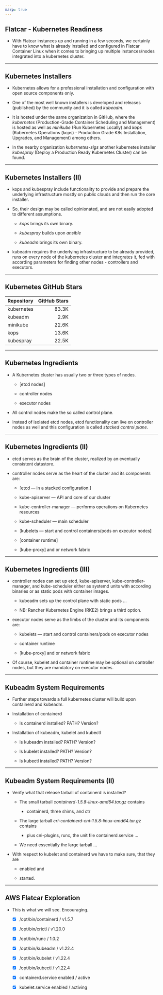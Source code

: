 ```yaml
---
marp: true
---
```


<!-- _class: invert -->

## Flatcar - Kubernetes Readiness

* With Flatcar instances up and running in a few seconds, we certainly have to
  know what is already installed and configured in Flatcar Container Linux when
  it comes to bringing up multiple instances/nodes integrated into a kubernetes
  cluster.

---

## Kubernetes Installers

* Kubernetes allows for a professional installation and configuration with open
  source components only.

* One of the most well known installers is developed and releases (published) by
  the community and it is called *kubeadm*.

* It is hosted under the same organization in GitHub, where the *kubernetes*
  (Production-Grade Container Scheduling and Management) is hosted as well as
  *minikube* (Run Kubernetes Locally) and *kops* (Kubernetes Operations (kops) -
  Production Grade K8s Installation, Upgrades, and Management) among others.

* In the nearby organization *kubernetes-sigs* another kubernetes installer
  *kubespray* (Deploy a Production Ready Kubernetes Cluster) can be found.

---

## Kubernetes Installers (II)

* kops and kubespray include functionality to provide and prepare the underlying
  infrastructure mostly on public clouds and then run the core installer.

* So, their design may be called opinionated, and are not easily adopted to
  different assumptions.

  * *kops* brings its own binary.

  * *kubespray* builds upon *ansible*

  * *kubeadm* brings its own binary.

* kubeadm requires the underlying infrastructure to be already provided, runs on
  every node of the kubernetes cluster and integrates it, fed with according
  parameters for finding other nodes - controllers and executors.

---

## Kubernetes GitHub Stars

| Repository | GitHub Stars |
|:-----------|-------------:|
| kubernetes |        83.3K |
| kubeadm    |         2.9K | 
| minikube   |        22.6K |
| kops       |        13.6K |
| kubespray  |        22.5K |

---

<!-- _class: invert -->

## Kubernetes Ingredients

* A Kubernetes cluster has usually two or three types of nodes.

  * [etcd nodes]

  * controller nodes

  * executor nodes

* All control nodes make the so called control plane.

* Instead of isolated etcd nodes, etcd functionality can live on controller
  nodes as well and this configuration is called *stacked control plane*.

---

<!-- _class: invert -->

## Kubernetes Ingredients (II)

* etcd serves as the brain of the cluster, realized by an eventually consistent
  datastore.

* controller nodes serve as the heart of the cluster and its components are:

  * [etcd — in a stacked configuration.]

  * kube-apiserver — API and core of our cluster

  * kube-controller-manager — performs operations on Kubernetes resources

  * kube-scheduler — main scheduler

  * [kubelets — start and control containers/pods on executor nodes]

  * [container runtime]

  * [kube-proxy] and or network fabric 

---

<!-- _class: invert -->

## Kubernetes Ingredients (III)

* controller nodes can set up etcd, kube-apiserver, kube-controller-manager, and
  kube-scheduler either as systemd units with according binaries or as static
  pods with container images.

  * kubeadm sets up the control plane with static pods ...

  * NB: Rancher Kubernetes Engine (RKE2) brings a third option.

* executor nodes serve as the limbs of the cluster and its components are:

  * kubelets — start and control containers/pods on executor nodes

  * container runtime

  * [kube-proxy] and or network fabric

* Of course, kubelet and container runtime may be optional on controller nodes,
  but they are mandatory on executor nodes.

---

## Kubeadm System Requirements

* Further steps towards a full kubernetes cluster will build upon containerd and kubeadm.

* Installation of containerd

  * Is containerd installed? PATH? Version?

* Installation of kubeadm, kubelet and kubectl

  * Is kubeadm installed? PATH? Version?

  * Is kubelet installed? PATH? Version?

  * Is kubectl installed? PATH? Version?

---

## Kubeadm System Requirements (II)

* Verify what that release tarball of containerd is installed?

  * The small tarball *containerd-1.5.8-linux-amd64.tar.gz* contains

    * containerd, three shims, and ctr

  * The large tarball *cri-containerd-cni-1.5.8-linux-amd64.tar.gz* contains

    * plus cni-plugins, runc, the unit file containerd.service ...

  * We need essentially the large tarball ...

* With respect to kubelet and containerd we have to make sure, that they are

  * enabled and

  * started.

---

<!-- _class: invert -->

## AWS Flatcar Exploration

* This is what we will see. Encouraging.

  * [x] /opt/bin/containerd / v1.5.7
  * [x] /opt/bin/crictl / v1.20.0
  * [x] /opt/bin/runc / 1.0.2
  * [x] /opt/bin/kubeadm / v1.22.4
  * [x] /opt/bin/kubelet / v1.22.4
  * [x] /opt/bin/kubectl / v1.22.4
  
  * [x] containerd.service enabled / active
  * [x] kubelet.service enabled / activing
